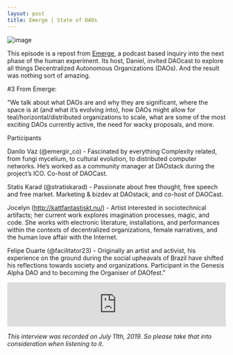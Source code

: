 ```yaml
---
layout: post
title: Emerge | State of DAOs
---
```


![image](/assets/images/banners/s02e06.png)

This episode is a repost from [Emerge](https://anchor.fm/emerge), a podcast based inquiry into the next phase of the human experiment. Its host, Daniel, invited DAOcast to explore all things Decentralized Autonomous Organizations (DAOs). And the result was nothing sort of amazing.

#3 From Emerge:

"We talk about  what DAOs are and why they are significant, where the space is at (and what it’s evolving into), how DAOs might allow for teal/horizontal/distributed organizations to scale, what are some of the most exciting DAOs currently active, the need for wacky proposals, and more.

Participants

Danilo Vaz (@emergir_co) - Fascinated by everything Complexity related, from fungi mycelium, to cultural evolution, to distributed computer networks. He’s worked as a community manager at DAOstack during the project’s ICO. Co-host of DAOCast.

Statis Karad (@stratiskarad) -  Passionate about free thought, free speech and free market. Marketing & bizdev at DAOstack, and co-host of DAOCast.

Jocelyn (http://kattfantastiskt.nu/) - Artist interested in sociotechnical artifacts; her current work explores imagination processes, magic, and code. She works with electronic literature, installations, and performances within the contexts of decentralized organizations, female narratives, and the human love affair with the Internet.

Felipe Duarte (@facilitator23) - Originally an artist and activist, his experience on the ground during the social upheavals of Brazil have shifted his reflections towards society and organizations. Participant in the Genesis Alpha DAO and to becoming the Organiser of DAOfest."

<iframe src="https://anchor.fm/emerge/embed/episodes/State-of-the-DAO-Panel-Discussion-e4nik1/a-ajju1p" height="102px" width="100%" frameborder="0" scrolling="no"></iframe>

*This interview was recorded on July 11th, 2019. So please take that into consideration when listening to it.*
